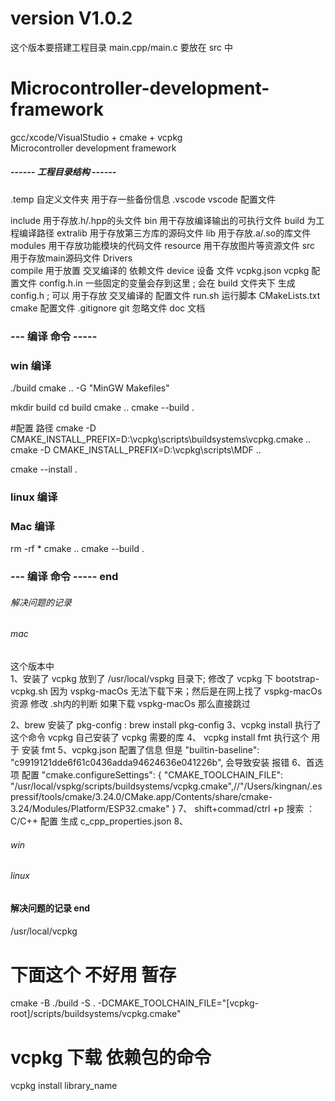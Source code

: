 # version V1.0.2
这个版本要搭建工程目录  main.cpp/main.c 要放在 src 中

# Microcontroller-development-framework
gcc/xcode/VisualStudio +  cmake +  vcpkg  
Microcontroller development framework




##### ------ 工程目录结构 ------ 
.temp      自定义文件夹 用于存一些备份信息
.vscode    vscode 配置文件


include         用于存放.h/.hpp的头文件
bin             用干存放编译输出的可执行文件
build           为工程编译路径
extralib        用于存放第三方库的源码文件
lib             用于存放.a/.so的库文件
modules         用干存放功能模块的代码文件
resource        用干存放图片等资源文件
src             用于存放main源码文件
Drivers     
compile         用于放置 交叉编译的 依赖文件
device          设备 文件
vcpkg.json      vcpkg 配置文件
config.h.in     一些固定的变量会存到这里 ; 会在 build 文件夹下 生成 config.h ; 可以 用于存放 交叉编译的 配置文件
run.sh          运行脚本
CMakeLists.txt  cmake 配置文件
.gitignore      git 忽略文件
doc             文档
 
### --- 编译 命令 -----
### win 编译
./build
cmake ..  -G "MinGW Makefiles"

mkdir build
cd build
cmake ..
cmake --build . 


#配置 路径
cmake -D CMAKE_INSTALL_PREFIX=D:\vcpkg\scripts\buildsystems\vcpkg.cmake ..
cmake -D CMAKE_INSTALL_PREFIX=D:\vcpkg\scripts\MDF  ..

cmake --install .

### linux 编译

### Mac 编译
rm -rf *
cmake ..
cmake --build . 


### --- 编译 命令 ----- end







###### 解决问题的记录 ########
###### mac  #####

这个版本中  
1、安装了 vcpkg 放到了   /usr/local/vspkg 目录下; 修改了 vcpkg 下 bootstrap-vcpkg.sh 因为 vspkg-macOs 无法下载下来；然后是在网上找了 vspkg-macOs  资源 修改 .sh内的判断 如果下载 vspkg-macOs 那么直接跳过
<!-- 2、安装了 cmake 放到了   /usr/local/vspkg/scripts/buildsystems 目录下 -->
2、brew 安装了  pkg-config : brew install pkg-config
3、vcpkg install    执行了这个命令 vcpkg 自己安装了 vcpkg 需要的库
4、 vcpkg install  fmt   执行这个 用于 安装  fmt
5、vcpkg.json 配置了信息 但是 "builtin-baseline": "c9919121dde6f61c0436adda94624636e041226b", 会导致安装 报错
6、首选项 配置
"cmake.configureSettings": {
    "CMAKE_TOOLCHAIN_FILE": "/usr/local/vspkg/scripts/buildsystems/vcpkg.cmake",//"/Users/kingnan/.espressif/tools/cmake/3.24.0/CMake.app/Contents/share/cmake-3.24/Modules/Platform/ESP32.cmake"
}
7、 shift+commad/ctrl +p 搜索 ：C/C++ 配置 生成 c_cpp_properties.json
8、 

###### win  #####


###### linux  #####


#### 解决问题的记录 end ######






#### 

/usr/local/vcpkg
# 下面这个 不好用 暂存
cmake -B ./build -S . -DCMAKE_TOOLCHAIN_FILE="[vcpkg-root]/scripts/buildsystems/vcpkg.cmake"


# vcpkg 下载 依赖包的命令
vcpkg install library_name